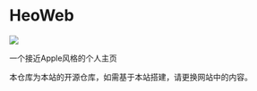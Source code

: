 # HeoWeb

![](https://images.hoshinoai.xin/web/webweb.webp)

一个接近Apple风格的个人主页

本仓库为本站的开源仓库，如需基于本站搭建，请更换网站中的内容。